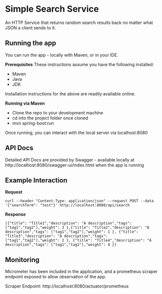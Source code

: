 # Simple Search Service

An HTTP Service that returns random search results back no matter what JSON a client sends to it.

## Running the app
You can run the app - locally with Maven, or in your IDE.

**Prerequisites**
These instructions assume you have the following installed: 
- Maven
- Java
- JDK

Installation instructions for the above are readily available online.

**Running via Maven**

- Clone the repo to your development machine
- cd into the project folder once cloned
- mvn spring-boot:run

Once running, you can interact with the local server via localhost:8080

## API Docs

Detailed API Docs are provided by Swagger - available locally at http://localhost:8080/swagger-ui/index.html when the
app is running

## Example Interaction

**Request**

`curl --header "Content-Type: application/json" --request POST --data '{"searchTerm": "test"}' http://localhost:8080/api/search`

**Response**

`[{"title": "Title1","description": "A description","tags": ["tag1","tag2"],"weight": 3 },{"title": "Title2","description": "A description","tags": ["tag1","tag2"],"weight": 1 }, {"title": "Title3","description": "A description","tags": ["tag1","tag2"],"weight": 2 }, {"title": "Title4","description": "A description","tags": ["tag1","tag2"],"weight": 4 }]`

## Monitoring

Micrometer has been included in the application, and a prometheus scraper endpoint exposed to allow observation of the
app.

Scraper Endpoint: http://localhost:8080/actuator/prometheus
